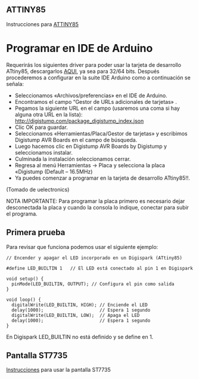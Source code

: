 ## ATTINY85

Instrucciones para [ATTINY85](https://uelectronics.com/producto/attiny85-tarjeta-de-desarrollo-kickstarter/)

# Programar en IDE de Arduino 

Requerirás los siguientes driver para poder usar la tarjeta de desarrollo ATtiny85, descargarlos [AQUI](https://uelectronics.com/wp-content/uploads/2018/12/Digistump.Drivers.zip), ya sea para 32/64 bits. Después procederemos a configurar en la suite IDE Arduino como a continuación se señala:

- Seleccionamos «Archivos/preferencias» en el IDE de Arduino.
- Encontramos el campo  “Gestor de URLs adicionales de tarjetas» .
- Pegamos la siguiente URL en el campo (usaremos una coma si hay alguna otra URL en la lista): http://digistump.com/package_digistump_index.json
- Clic OK para guardar.
- Seleccionamos «Herramientas/Placa/Gestor de tarjetas» y escribimos Digistump AVR Boards en el campo de búsqueda.
- Luego hacemos clic en Digistump AVR Boards by Digistump y seleccionamos instalar.
- Culminada la instalación seleccionamos cerrar.
- Regresa al menú Herramientas -> Placa y selecciona la placa «Digistump (Default – 16.5MHz)
- Ya puedes comenzar a programar en la tarjeta de desarrollo ATtiny85!!.

(Tomado de uelectronics)

NOTA IMPORTANTE: Para programar la placa primero es necesario dejar desconectada la placa y cuando la consola lo indique, conectar para subir el programa. 

## Primera prueba 

Para revisar que funciona podemos usar el siguiente ejemplo: 

```
// Encender y apagar el LED incorporado en un Digispark (ATtiny85)

#define LED_BUILTIN 1   // El LED está conectado al pin 1 en Digispark

void setup() {
  pinMode(LED_BUILTIN, OUTPUT); // Configura el pin como salida
}

void loop() {
  digitalWrite(LED_BUILTIN, HIGH); // Enciende el LED
  delay(1000);                     // Espera 1 segundo
  digitalWrite(LED_BUILTIN, LOW);  // Apaga el LED
  delay(1000);                     // Espera 1 segundo
}
```
En Digispark LED_BUILTIN no está definido y se define en 1.

## Pantalla ST7735

[Instrucciones](./ST7735,md) para usar la pantalla ST7735
